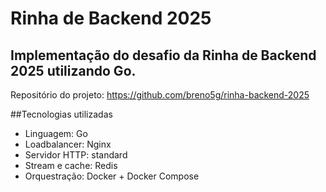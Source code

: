 # Rinha de Backend 2025
## Implementação do desafio da Rinha de Backend 2025 utilizando Go.

Repositório do projeto: https://github.com/breno5g/rinha-backend-2025

##Tecnologias utilizadas
- Linguagem: Go
- Loadbalancer: Nginx
- Servidor HTTP: standard
- Stream e cache: Redis
- Orquestração: Docker + Docker Compose